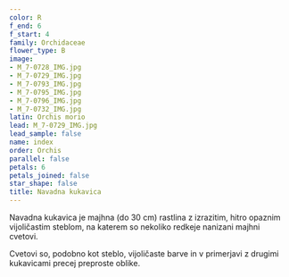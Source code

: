 ```yaml
---
color: R
f_end: 6
f_start: 4
family: Orchidaceae
flower_type: B
image:
- M_7-0728_IMG.jpg
- M_7-0729_IMG.jpg
- M_7-0793_IMG.jpg
- M_7-0795_IMG.jpg
- M_7-0796_IMG.jpg
- M_7-0732_IMG.jpg
latin: Orchis morio
lead: M_7-0729_IMG.jpg
lead_sample: false
name: index
order: Orchis
parallel: false
petals: 6
petals_joined: false
star_shape: false
title: Navadna kukavica
---
```

Navadna kukavica je majhna (do 30 cm) rastlina z izrazitim, hitro opaznim vijoličastim steblom, na katerem so nekoliko redkeje nanizani majhni cvetovi.

Cvetovi so, podobno kot steblo, vijoličaste barve in v primerjavi z drugimi kukavicami precej preproste oblike.
